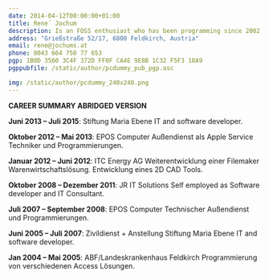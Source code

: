 ```yaml
---
date: 2014-04-12T00:00:00+01:00
title: Rene´ Jochum
description: Is an FOSS enthusiast who has been programming since 2002, currently he loves to develop in Python and Go.
address: "Grießstraße 52/17, 6800 Feldkirch, Austria"
email: rene@jochums.at
phone: 0043 664 750 77 653
pgp: 1B0D 3560 3C4F 372D FF0F CA4E 9E8B 1C32 F5F3 18A9
pgppubfile: /static/author/pcdummy_pub_pgp.asc

img: /static/author/pcdummy_240x240.png
---
```

**CAREER SUMMARY ABRIDGED VERSION**

**Juni 2013 – Juli 2015**: Stiftung Maria Ebene
IT and software developer.

**Oktober 2012 – Mai 2013**: EPOS Computer
Außendienst als Apple Service Techniker und Programmierungen.

**Januar 2012 – Juni 2012**: ITC Energy AG
Weiterentwicklung einer Filemaker Warenwirtschaftslösung.
Entwicklung eines 2D CAD Tools.

**Oktober 2008 – Dezember 2011**: JR IT Solutions
Self employed as Software developer and IT Consultant.

**Juli 2007 – September 2008**: EPOS Computer
Technischer Außendienst und Programmierungen.

**Juni 2005 – Juli 2007**: Zivildienst + Anstellung Stiftung Maria Ebene
IT and software developer.

**Jan 2004 – Mai 2005**: ABF/Landeskrankenhaus Feldkirch
Programmierung von verschiedenen Access Lösungen.

